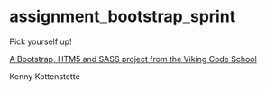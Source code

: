 assignment_bootstrap_sprint
===========================

Pick yourself up!

[A Bootstrap, HTM5 and SASS project from the Viking Code School](http://www.vikingcodeschool.com)


Kenny Kottenstette
